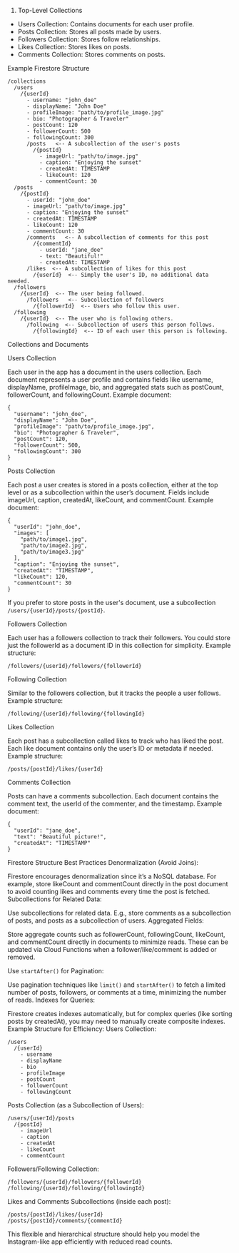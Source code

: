 1. Top-Level Collections

- Users Collection: Contains documents for each user profile.
- Posts Collection: Stores all posts made by users.
- Followers Collection: Stores follow relationships.
- Likes Collection: Stores likes on posts.
- Comments Collection: Stores comments on posts.

Example Firestore Structure

```{json}
/collections
  /users
    /{userId}
      - username: "john_doe"
      - displayName: "John Doe"
      - profileImage: "path/to/profile_image.jpg"
      - bio: "Photographer & Traveler"
      - postCount: 120
      - followerCount: 500
      - followingCount: 300
      /posts   <-- A subcollection of the user's posts
        /{postId}
          - imageUrl: "path/to/image.jpg"
          - caption: "Enjoying the sunset"
          - createdAt: TIMESTAMP
          - likeCount: 120
          - commentCount: 30
  /posts
    /{postId}
      - userId: "john_doe"
      - imageUrl: "path/to/image.jpg"
      - caption: "Enjoying the sunset"
      - createdAt: TIMESTAMP
      - likeCount: 120
      - commentCount: 30
      /comments   <-- A subcollection of comments for this post
        /{commentId}
          - userId: "jane_doe"
          - text: "Beautiful!"
          - createdAt: TIMESTAMP
      /likes  <-- A subcollection of likes for this post
        /{userId}  <-- Simply the user's ID, no additional data needed.
  /followers
    /{userId}  <-- The user being followed.
      /followers   <-- Subcollection of followers
        /{followerId}  <-- Users who follow this user.
  /following
    /{userId}  <-- The user who is following others.
      /following  <-- Subcollection of users this person follows.
        /{followingId}  <-- ID of each user this person is following.
```

Collections and Documents

Users Collection

Each user in the app has a document in the users collection.
Each document represents a user profile and contains fields like username, displayName,
profileImage, bio, and aggregated stats such as postCount, followerCount, and followingCount.
Example document:

```{json}
{
  "username": "john_doe",
  "displayName": "John Doe",
  "profileImage": "path/to/profile_image.jpg",
  "bio": "Photographer & Traveler",
  "postCount": 120,
  "followerCount": 500,
  "followingCount": 300
}
```

Posts Collection

Each post a user creates is stored in a posts collection, either at the top level or as a
subcollection within the user’s document.
Fields include imageUrl, caption, createdAt, likeCount, and commentCount.
Example document:

```{json}
{
  "userId": "john_doe",
  "images": [
    "path/to/image1.jpg",
    "path/to/image2.jpg",
    "path/to/image3.jpg"
  ],
  "caption": "Enjoying the sunset",
  "createdAt": "TIMESTAMP",
  "likeCount": 120,
  "commentCount": 30
}
```

If you prefer to store posts in the user's document, use a subcollection
`/users/{userId}/posts/{postId}`.

Followers Collection

Each user has a followers collection to track their followers.
You could store just the followerId as a document ID in this collection for simplicity.
Example structure:

```{plaintext}
/followers/{userId}/followers/{followerId}
```

Following Collection

Similar to the followers collection, but it tracks the people a user follows.
Example structure:

```{plaintext}
/following/{userId}/following/{followingId}
```

Likes Collection

Each post has a subcollection called likes to track who has liked the post.
Each like document contains only the user’s ID or metadata if needed.
Example structure:

```{plaintext}
/posts/{postId}/likes/{userId}
```

Comments Collection

Posts can have a comments subcollection.
Each document contains the comment text, the userId of the commenter, and the timestamp.
Example document:

```{json}
{
  "userId": "jane_doe",
  "text": "Beautiful picture!",
  "createdAt": "TIMESTAMP"
}
```

Firestore Structure Best Practices
Denormalization (Avoid Joins):

Firestore encourages denormalization since it’s a NoSQL database.
For example, store likeCount and commentCount directly in the post document to avoid counting likes
and comments every time the post is fetched.
Subcollections for Related Data:

Use subcollections for related data. E.g., store comments as a subcollection of posts, and posts as
a subcollection of users.
Aggregated Fields:

Store aggregate counts such as followerCount, followingCount, likeCount, and commentCount directly
in documents to minimize reads. These can be updated via Cloud Functions when a
follower/like/comment is added or removed.

Use `startAfter()` for Pagination:

Use pagination techniques like `limit()` and `startAfter()` to fetch a limited number of posts,
followers, or comments at a time, minimizing the number of reads.
Indexes for Queries:

Firestore creates indexes automatically, but for complex queries (like sorting posts by createdAt),
you may need to manually create composite indexes.
Example Structure for Efficiency:
Users Collection:

```{plaintext}
/users
  /{userId}
    - username
    - displayName
    - bio
    - profileImage
    - postCount
    - followerCount
    - followingCount
```

Posts Collection (as a Subcollection of Users):

```{plaintext}
/users/{userId}/posts
  /{postId}
    - imageUrl
    - caption
    - createdAt
    - likeCount
    - commentCount
```

Followers/Following Collection:

```{plaintext}
/followers/{userId}/followers/{followerId}
/following/{userId}/following/{followingId}
```

Likes and Comments Subcollections (inside each post):

```{plaintext}
/posts/{postId}/likes/{userId}
/posts/{postId}/comments/{commentId}
```

This flexible and hierarchical structure should help you model the Instagram-like app efficiently
with reduced read counts.